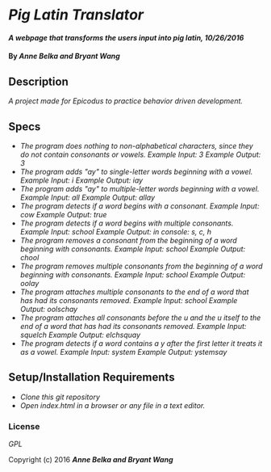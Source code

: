 # _Pig Latin Translator_

#### _A webpage that transforms the users input into pig latin, 10/26/2016_

#### By _**Anne Belka and Bryant Wang**_

## Description

_A project made for Epicodus to practice behavior driven development._

## Specs

* _The program does nothing to non-alphabetical characters, since they do not contain consonants or vowels.
Example Input: 3
Example Output: 3_
* _The program adds "ay" to single-letter words beginning with a vowel.
Example Input: i
Example Output: iay_
* _The program adds "ay" to multiple-letter words beginning with a vowel.
Example Input: all
Example Output: allay_
* _The program detects if a word begins with a consonant.
Example Input: cow
Example Output: true_
* _The program detects if a word begins with multiple consonants.
Example Input: school
Example Output: in console: s, c, h_
* _The program removes a consonant from the beginning of a word beginning with consonants.
Example Input: school
Example Output: chool_
* _The program removes multiple consonants from the beginning of a word beginning with consonants.
Example Input: school
Example Output: oolay_
* _The program attaches multiple consonants to the end of a word that has had its consonants removed.
Example Input: school
Example Output: oolschay_
* _The program attaches all consonants before the u and the u itself to the end of a word that has had its consonants removed.
Example Input: squelch
Example Output: elchsquay_
* _The program detects if a word contains a y after the first letter it treats it as a vowel.
Example Input: system
Example Output: ystemsay_

## Setup/Installation Requirements

* _Clone this git repository_
* _Open index.html in a browser or any file in a text editor._

### License

*GPL*

Copyright (c) 2016 **_Anne Belka and Bryant Wang_**
